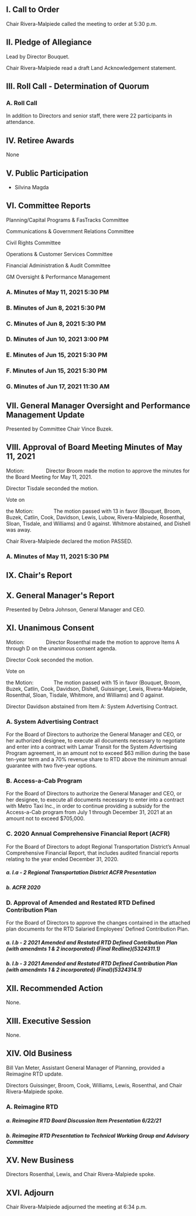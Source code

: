 ## I. Call to Order

Chair Rivera-Malpiede called the meeting to order at 5:30 p.m.

## II. Pledge of Allegiance

Lead by Director Bouquet.

Chair Rivera-Malpiede read a draft Land Acknowledgement statement.

## III. Roll Call - Determination of Quorum

### A. Roll Call

In addition to Directors and senior staff, there were 22 participants in attendance.

## IV. Retiree Awards

None

## V. Public Participation

- Silvina Magda

## VI. Committee Reports

Planning/Capital Programs & FasTracks Committee

Communications & Government Relations Committee

Civil Rights Committee

Operations & Customer Services Committee

Financial Administration & Audit Committee

GM Oversight & Performance Management

### A. Minutes of May 11, 2021 5:30 PM

### B. Minutes of Jun 8, 2021 5:30 PM

### C. Minutes of Jun 8, 2021 5:30 PM

### D. Minutes of Jun 10, 2021 3:00 PM

### E. Minutes of Jun 15, 2021 5:30 PM

### F. Minutes of Jun 15, 2021 5:30 PM

### G. Minutes of Jun 17, 2021 11:30 AM

## VII. General Manager Oversight and Performance Management Update

Presented by Committee Chair Vince Buzek.

## VIII. Approval of Board Meeting Minutes of May 11, 2021

Motion:               Director Broom made the motion to approve the minutes for the Board Meeting for May 11, 2021.

Director Tisdale seconded the motion.

Vote on

the Motion:              The motion passed with 13 in favor (Bouquet, Broom, Buzek, Catlin, Cook, Davidson, Lewis, Lubow, Rivera-Malpiede, Rosenthal, Sloan, Tisdale, and Williams) and 0 against. Whitmore abstained, and Dishell was away.

Chair Rivera-Malpiede declared the motion PASSED.

### A. Minutes of May 11, 2021 5:30 PM

## IX. Chair's Report

## X. General Manager's Report

Presented by Debra Johnson, General Manager and CEO.

## XI. Unanimous Consent

Motion:               Director Rosenthal made the motion to approve Items A through D on the unanimous consent agenda.

Director Cook seconded the motion.

Vote on

the Motion:              The motion passed with 15 in favor (Bouquet, Broom, Buzek, Catlin, Cook, Davidson, Dishell, Guissinger, Lewis, Rivera-Malpiede, Rosenthal, Sloan, Tisdale, Whitmore, and Williams) and 0 against.

Director Davidson abstained from Item A: System Advertising Contract.

### A. System Advertising Contract

For the Board of Directors to authorize the General Manager and CEO, or her authorized designee, to execute all documents necessary to negotiate and enter into a contract with Lamar Transit for the System Advertising Program agreement, in an amount not to exceed $63 million during the base ten-year term and a 70% revenue share to RTD above the minimum annual guarantee with two five-year options.

### B. Access-a-Cab Program

For the Board of Directors to authorize the General Manager and CEO, or her designee, to execute all documents necessary to enter into a contract with Metro Taxi Inc., in order to continue providing a subsidy for the Access-a-Cab program from July 1 through December 31, 2021 at an amount not to exceed $705,000.

### C. 2020 Annual Comprehensive Financial Report (ACFR)

For the Board of Directors to adopt Regional Transportation District’s Annual Comprehensive Financial Report, that includes audited financial reports relating to the year ended December 31, 2020.

##### a. I.a - 2  Regional Transportation District ACFR Presentation

##### b. ACFR 2020

### D. Approval of Amended and Restated RTD Defined Contribution Plan

For the Board of Directors to approve the changes contained in the attached plan documents for the RTD Salaried Employees’ Defined Contribution Plan.

##### a. I.b - 2  2021 Amended and Restated RTD Defined Contribution Plan (with amendmts 1 & 2 incorporated) (Final Redline)(5324311.1)

##### b. I.b - 3  2021 Amended and Restated RTD Defined Contribution Plan (with amendmts 1 & 2 incorporated) (Final)(5324314.1)

## XII. Recommended Action

None.

## XIII. Executive Session

None.

## XIV. Old Business

Bill Van Meter, Assistant General Manager of Planning, provided a Reimagine RTD update.

Directors Guissinger, Broom, Cook, Williams, Lewis, Rosenthal, and Chair Rivera-Malpiede spoke.

### A. Reimagine RTD

##### a. Reimagine RTD Board Discussion Item Presentation 6/22/21

##### b. Reimagine RTD Presentation to Technical Working Group and Advisory Committee

## XV. New Business

Directors Rosenthal, Lewis, and Chair Rivera-Malpiede spoke.

## XVI. Adjourn

Chair Rivera-Malpiede adjourned the meeting at 6:34 p.m.
